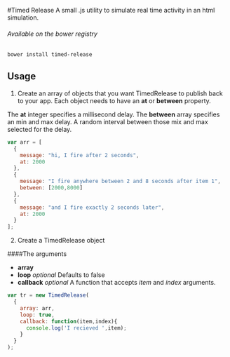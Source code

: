#Timed Release
A small .js utility to simulate real time activity in an html simulation. 

###### Available on the bower registry
```bash
bower install timed-release
```

## Usage
1. Create an array of objects that you want TimedRelease to publish back to your app. Each object needs to have an **at** or **between** property. 

The **at** integer specifies a millisecond delay.
The **between** array specifies an min and max delay. A random interval between those mix and max selected for the delay.

```js
var arr = [
  {
    message: "hi, I fire after 2 seconds",
    at: 2000
  },
  {
    message: "I fire anywhere between 2 and 8 seconds after item 1",
    between: [2000,8000]
  },
  {
    message: "and I fire exactly 2 seconds later",
    at: 2000
  }
];
```

2. Create a TimedRelease object

####The arguments
* **array**
* **loop** _optional_ Defaults to false
* **callback** _optional_ A function that accepts _item_ and _index_ arguments.

```js
var tr = new TimedRelease(
  {
    array: arr,
    loop: true,
    callback: function(item,index){
      console.log('I recieved ',item);
    }
  }
);
```